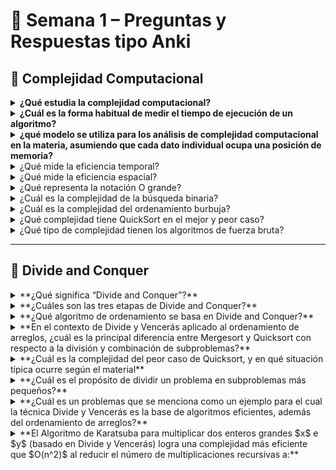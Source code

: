 # 🧩 Semana 1 – Preguntas y Respuestas tipo Anki

## 🔹 Complejidad Computacional

<details>
<summary><b>¿Qué estudia la complejidad computacional?</b></summary>
Analiza el tiempo y los recursos necesarios para ejecutar un algoritmo según el tamaño de la entrada.
</details>

<details>
<summary><b>¿Cuál es la forma habitual de medir el tiempo de ejecución de un algoritmo?</b></summary>
Evaluando el peor caso en función del tamaño de la entrada del algoritmo.
</details>

<details>
<summary><b>¿qué modelo se utiliza para los análisis de complejidad computacional en la materia, asumiendo que cada dato individual ocupa una posición de memoria?</b></summary>
Modelo uniforme
El modelo uniforme asume que cada dato individual ocupa una posición individual de memoria y es el modelo de base para el análisis en el contexto de la materia
</details>

<details>
<summary>¿Qué mide la eficiencia temporal?</summary>
La cantidad de operaciones o el tiempo de ejecución que requiere un algoritmo.
</details>

<details>
<summary>¿Qué mide la eficiencia espacial?</summary>
La cantidad de memoria utilizada durante la ejecución.
</details>

<details>
<summary>¿Qué representa la notación O grande?</summary>
Una cota superior del crecimiento de la función de complejidad, describiendo el peor caso.
</details>

<details>
<summary>¿Cuál es la complejidad de la búsqueda binaria?</summary>
O(log n)
</details>

<details>
<summary>¿Cuál es la complejidad del ordenamiento burbuja?</summary>
O(n²)
</details>

<details>
<summary>¿Qué complejidad tiene QuickSort en el mejor y peor caso?</summary>
Mejor/promedio → O(n log n), peor → O(n²)
</details>

<details>
<summary>¿Qué tipo de complejidad tienen los algoritmos de fuerza bruta?</summary>
Exponencial, típicamente O(2ⁿ).
</details>

---

## 🔹 Divide and Conquer

<details>
<summary>**¿Qué significa “Divide and Conquer”?**</summary>
Es una estrategia que divide un problema en subproblemas más pequeños, los resuelve recursivamente y combina las soluciones.
</details>

<details>
<summary>**¿Cuáles son las tres etapas de Divide and Conquer?**</summary>
Dividir la instancia, resolver recursivamente los subproblemas, y combinar las soluciones.
</details>

<details>
<summary>**¿Qué algoritmo de ordenamiento se basa en Divide and Conquer?**</summary>
MergeSort y QuickSort.
</details>

<details>
<summary>**En el contexto de Divide y Vencerás aplicado al ordenamiento de arreglos, ¿cuál es la principal diferencia entre Mergesort y Quicksort con respecto a la división y combinación de subproblemas?**</summary>
Mergesort divide primero y su combinación (apareo) es la parte costosa; Quicksort separa primero con un pivote, haciendo que la combinación sea sencilla.
Mergesort realiza el apareo (combinación) como el trabajo principal después de la recursión. Quicksort realiza el trabajo principal (particionar con el pivote) antes de la recursión, dejando la combinación sencilla.
</details>

<details>
<summary>**¿Cuál es la complejidad del peor caso de Quicksort, y en qué situación típica ocurre según el material**</summary>
Reducir la complejidad y resolver problemas grandes de forma más eficiente mediante recursión.
</details>

<details>
<summary>**¿Cuál es el propósito de dividir un problema en subproblemas más pequeños?**</summary>
Peor caso O(n^2), ocurre cuando el arreglo está ordenado al revés.
En esta situación, o cuando está completamente ordenado, el pivote siempre resulta ser el elemento más grande o más pequeño, lo que lleva a un desbalance y a la complejidad cuadrática.
</details>

<details>
<summary>**¿Cuál es un problemas que se menciona como un ejemplo para el cual la técnica Divide y Vencerás es la base de algoritmos eficientes, además del ordenamiento de arreglos?**</summary>
La multiplicación de números grandes.
El Algoritmo de Karatsuba para la multiplicación de enteros grandes se presenta como un ejemplo clave de Divide y Vencerás que mejora la complejidad cuadrática.
</details>

<details>
<summary>**El Algoritmo de Karatsuba para multiplicar dos enteros grandes $x$ e $y$ (basado en Divide y Vencerás) logra una complejidad más eficiente que $O(n^2)$ al reducir el número de multiplicaciones recursivas a:**</summary>
Tres (3) multiplicaciones recursivas de sub-problemas.
Karatsuba necesita calcular A=x1.y1, B=x2.y2 y C=(x1+x2)(y1+y2), lo que suma tres multiplicaciones recursivas en lugar de las cuatro del método clásico, logrando una complejidad de O(n^1.585).
</details>



